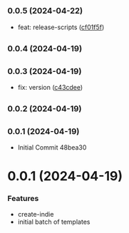 ## <small>0.0.5 (2024-04-22)</small>

* feat: release-scripts ([cf01f5f](https://github.com/ekakurnia1/indie/commit/cf01f5f))



## <small>0.0.4 (2024-04-19)</small>




## <small>0.0.3 (2024-04-19)</small>

* fix: version ([c43cdee](https://github.com/ekakurnia1/indie/commit/c43cdee))



## <small>0.0.2 (2024-04-19)</small>




## <small>0.0.1 (2024-04-19)</small>

* Initial Commit 48bea30



# 0.0.1 (2024-04-19)


### Features

* create-indie
* initial batch of templates


